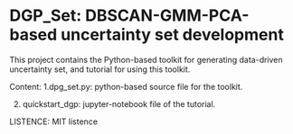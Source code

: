 # DGP_Set: DBSCAN-GMM-PCA-based uncertainty set development
This project contains the Python-based toolkit for generating data-driven uncertainty set, and tutorial for using this toolkit.

Content:
1.dpg_set.py: python-based source file for the toolkit.

2. quickstart_dgp: jupyter-notebook file of the tutorial.

LISTENCE: MIT listence


